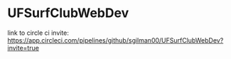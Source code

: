 # UFSurfClubWebDev

link to circle ci invite:
https://app.circleci.com/pipelines/github/sgilman00/UFSurfClubWebDev?invite=true
